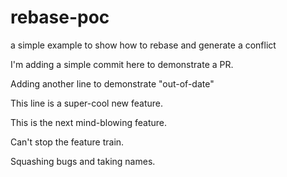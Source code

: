 # rebase-poc
a simple example to show how to rebase and generate a conflict

I'm adding a simple commit here to demonstrate a PR.

Adding another line to demonstrate "out-of-date"

This line is a super-cool new feature.

This is the next mind-blowing feature.

Can't stop the feature train.

Squashing bugs and taking names.
